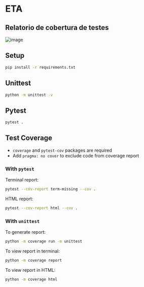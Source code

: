 # ETA

## Relatorio de cobertura de testes
![image](https://user-images.githubusercontent.com/63526312/222859740-900d1c48-ccd3-4663-aecc-63059d934f70.png)


## Setup

```bash
pip install -r requirements.txt
```

## Unittest

```bash
python -m unittest -v
```

## Pytest

```bash
pytest .
```

## Test Coverage

- `coverage` and `pytest-cov` packages are required
- Add `pragma: no cover` to exclude code from coverage report

### With `pytest`

Terminal report:

 ```bash
pytest --cov-report term-missing --cov .
 ```

HTML report:

```bash
pytest --cov-report html --cov .
```

### With `unittest`

To generate report:

```bash
python -m coverage run -m unittest
```

To view report in terminal:

```bash
python -m coverage report
```

To view report in HTML:

```bash
python -m coverage html
```


